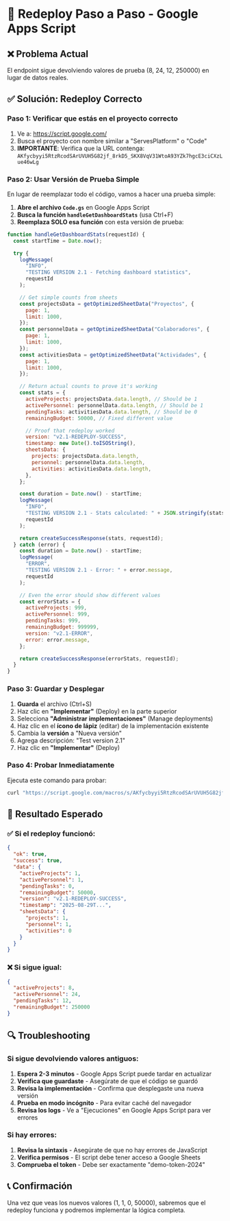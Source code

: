 # 🚨 Redeploy Paso a Paso - Google Apps Script

## ❌ Problema Actual

El endpoint sigue devolviendo valores de prueba (8, 24, 12, 250000) en lugar de datos reales.

## ✅ Solución: Redeploy Correcto

### Paso 1: Verificar que estás en el proyecto correcto

1. Ve a: https://script.google.com/
2. Busca el proyecto con nombre similar a "ServesPlatform" o "Code"
3. **IMPORTANTE**: Verifica que la URL contenga: `AKfycbyyi5RtzRcodSArUVUH5G82jf_8rkD5_SKX8VqV31WtoA93YZk7hgcE3ciCXzLue46wLg`

### Paso 2: Usar Versión de Prueba Simple

En lugar de reemplazar todo el código, vamos a hacer una prueba simple:

1. **Abre el archivo `Code.gs`** en Google Apps Script
2. **Busca la función `handleGetDashboardStats`** (usa Ctrl+F)
3. **Reemplaza SOLO esa función** con esta versión de prueba:

```javascript
function handleGetDashboardStats(requestId) {
  const startTime = Date.now();

  try {
    logMessage(
      "INFO",
      "TESTING VERSION 2.1 - Fetching dashboard statistics",
      requestId
    );

    // Get simple counts from sheets
    const projectsData = getOptimizedSheetData("Proyectos", {
      page: 1,
      limit: 1000,
    });
    const personnelData = getOptimizedSheetData("Colaboradores", {
      page: 1,
      limit: 1000,
    });
    const activitiesData = getOptimizedSheetData("Actividades", {
      page: 1,
      limit: 1000,
    });

    // Return actual counts to prove it's working
    const stats = {
      activeProjects: projectsData.data.length, // Should be 1
      activePersonnel: personnelData.data.length, // Should be 1
      pendingTasks: activitiesData.data.length, // Should be 0
      remainingBudget: 50000, // Fixed different value

      // Proof that redeploy worked
      version: "v2.1-REDEPLOY-SUCCESS",
      timestamp: new Date().toISOString(),
      sheetsData: {
        projects: projectsData.data.length,
        personnel: personnelData.data.length,
        activities: activitiesData.data.length,
      },
    };

    const duration = Date.now() - startTime;
    logMessage(
      "INFO",
      "TESTING VERSION 2.1 - Stats calculated: " + JSON.stringify(stats),
      requestId
    );

    return createSuccessResponse(stats, requestId);
  } catch (error) {
    const duration = Date.now() - startTime;
    logMessage(
      "ERROR",
      "TESTING VERSION 2.1 - Error: " + error.message,
      requestId
    );

    // Even the error should show different values
    const errorStats = {
      activeProjects: 999,
      activePersonnel: 999,
      pendingTasks: 999,
      remainingBudget: 999999,
      version: "v2.1-ERROR",
      error: error.message,
    };

    return createSuccessResponse(errorStats, requestId);
  }
}
```

### Paso 3: Guardar y Desplegar

1. **Guarda** el archivo (Ctrl+S)
2. Haz clic en **"Implementar"** (Deploy) en la parte superior
3. Selecciona **"Administrar implementaciones"** (Manage deployments)
4. Haz clic en el **ícono de lápiz** (editar) de la implementación existente
5. Cambia la **versión** a "Nueva versión"
6. Agrega descripción: "Test version 2.1"
7. Haz clic en **"Implementar"** (Deploy)

### Paso 4: Probar Inmediatamente

Ejecuta este comando para probar:

```bash
curl "https://script.google.com/macros/s/AKfycbyyi5RtzRcodSArUVUH5G82jf_8rkD5_SKX8VqV31WtoA93YZk7hgcE3ciCXzLue46wLg/exec?action=getDashboardStats&token=demo-token-2024"
```

## 🎯 Resultado Esperado

### ✅ Si el redeploy funcionó:

```json
{
  "ok": true,
  "success": true,
  "data": {
    "activeProjects": 1,
    "activePersonnel": 1,
    "pendingTasks": 0,
    "remainingBudget": 50000,
    "version": "v2.1-REDEPLOY-SUCCESS",
    "timestamp": "2025-08-29T...",
    "sheetsData": {
      "projects": 1,
      "personnel": 1,
      "activities": 0
    }
  }
}
```

### ❌ Si sigue igual:

```json
{
  "activeProjects": 8,
  "activePersonnel": 24,
  "pendingTasks": 12,
  "remainingBudget": 250000
}
```

## 🔍 Troubleshooting

### Si sigue devolviendo valores antiguos:

1. **Espera 2-3 minutos** - Google Apps Script puede tardar en actualizar
2. **Verifica que guardaste** - Asegúrate de que el código se guardó
3. **Revisa la implementación** - Confirma que desplegaste una nueva versión
4. **Prueba en modo incógnito** - Para evitar caché del navegador
5. **Revisa los logs** - Ve a "Ejecuciones" en Google Apps Script para ver errores

### Si hay errores:

1. **Revisa la sintaxis** - Asegúrate de que no hay errores de JavaScript
2. **Verifica permisos** - El script debe tener acceso a Google Sheets
3. **Comprueba el token** - Debe ser exactamente "demo-token-2024"

## 📞 Confirmación

Una vez que veas los nuevos valores (1, 1, 0, 50000), sabremos que el redeploy funciona y podremos implementar la lógica completa.
